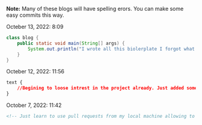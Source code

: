 **Note:** Many of these blogs will have spelling erors. You can make some easy commits this way.

Octeber 13, 2022: 8:09
```java
class blog {
    public static void main(String[] args) {
        System.out.println("I wrote all this biolerplate I forgot what to write")
    }
}
```

Octeber 12, 2022: 11:56
```css
text {
    //Begining to loose intrest in the project already. Just added some more text and intrustions for submissions.
}
```

October 7, 2022: 11:42
```html
<!-- Just learn to use pull requests from my local machine allowing to test my sass(pun intnted). -->
```